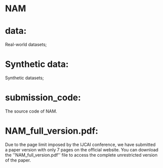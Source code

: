 # NAM
# data: 
Real-world datasets;

# Synthetic data: 
Synthetic datasets;

# submission_code:  
The source code of NAM.

# NAM_full_version.pdf:
Due to the page limit imposed by the IJCAI conference, we have submitted a paper version with only 7 pages on the official website. You can download the ''NAM_full_version.pdf'' file to access the complete unrestricted version of the paper.
